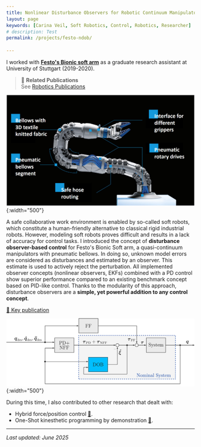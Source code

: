 ```yaml
---
title: Nonlinear Disturbance Observers for Robotic Continuum Manipulators
layout: page
keywords: [Carina Veil, Soft Robotics, Control, Robotics, Researcher]
# description: Test
permalink: /projects/festo-ndob/

---
```

I worked with **[Festo's Bionic soft arm](https://www.festo.com/us/en/e/about-festo/research-and-development/bionic-learning-network/bionic-grippers-and-soft-robots-id_33288/)** as a graduate research assistant at University of Stuttgart (2019-2020).

> 🔗 **Related Publications**  
> See [Robotics Publications](/publications/#robotics-publications)

![Festo BSA](/assets/img/research/festo-bsa.jpg){:width="500"}

A safe collaborative work environment is enabled by so-called soft robots, which constitute a human-friendly alternative to classical rigid industrial robots. However, modeling soft robots proves difficult and results in a lack of accuracy for control tasks.
I introduced the concept of **disturbance observer-based control** for Festo's Bionic Soft arm, a quasi-continuum manipulators with pneumatic bellows. In doing so, unknown model errors are considered as disturbances and estimated by an observer. This estimate is used to actively reject the perturbation. 
All implemented observer concepts (nonlinear observers, EKFs) combined with a PD control show superior performance compared to an existing benchmark concept based on PID-like control. Thanks to the modularity of this approach, disturbance observers are a **simple, yet powerful addition to any control concept**.

[📄 Key publication](https://doi.org/10.1016/j.mechatronics.2021.102518)

![NDOB Concept](/assets/img/research/ndob.jpg){:width="500"}

During this time, I also contributed to other research that dealt with:
- Hybrid force/position control [📄](https://doi.org/10.1515/auto-2020-0053).
- One-Shot kinesthetic programming by demonstration [📄](https://doi.org/10.1016/j.mechatronics.2020.102418).

---

_Last updated: June 2025_



